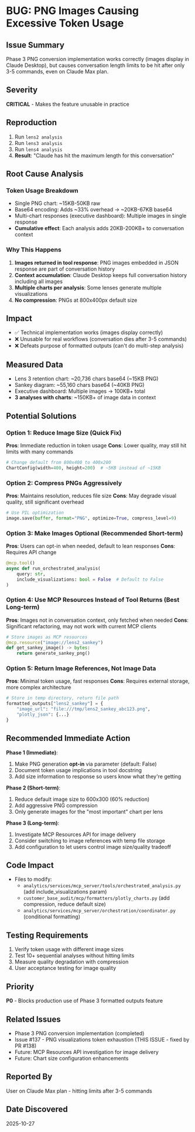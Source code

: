 # BUG: PNG Images Causing Excessive Token Usage

## Issue Summary
Phase 3 PNG conversion implementation works correctly (images display in Claude Desktop), but causes conversation length limits to be hit after only 3-5 commands, even on Claude Max plan.

## Severity
**CRITICAL** - Makes the feature unusable in practice

## Reproduction
1. Run `lens2 analysis`
2. Run `lens3 analysis`
3. Run `lens4 analysis`
4. **Result**: "Claude has hit the maximum length for this conversation"

## Root Cause Analysis

### Token Usage Breakdown
- Single PNG chart: ~15KB-50KB raw
- Base64 encoding: Adds ~33% overhead → ~20KB-67KB base64
- Multi-chart responses (executive dashboard): Multiple images in single response
- **Cumulative effect**: Each analysis adds 20KB-200KB+ to conversation context

### Why This Happens
1. **Images returned in tool response**: PNG images embedded in JSON response are part of conversation history
2. **Context accumulation**: Claude Desktop keeps full conversation history including all images
3. **Multiple charts per analysis**: Some lenses generate multiple visualizations
4. **No compression**: PNGs at 800x400px default size

## Impact
- ✅ Technical implementation works (images display correctly)
- ❌ Unusable for real workflows (conversation dies after 3-5 commands)
- ❌ Defeats purpose of formatted outputs (can't do multi-step analysis)

## Measured Data
- Lens 3 retention chart: ~20,736 chars base64 (~15KB PNG)
- Sankey diagram: ~55,160 chars base64 (~40KB PNG)
- Executive dashboard: Multiple images → 100KB+ total
- **3 analyses with charts**: ~150KB+ of image data in context

## Potential Solutions

### Option 1: Reduce Image Size (Quick Fix)
**Pros**: Immediate reduction in token usage
**Cons**: Lower quality, may still hit limits with many commands
```python
# Change default from 800x400 to 400x200
ChartConfig(width=400, height=200)  # ~5KB instead of ~15KB
```

### Option 2: Compress PNGs Aggressively
**Pros**: Maintains resolution, reduces file size
**Cons**: May degrade visual quality, still significant overhead
```python
# Use PIL optimization
image.save(buffer, format="PNG", optimize=True, compress_level=9)
```

### Option 3: Make Images Optional (Recommended Short-term)
**Pros**: Users can opt-in when needed, default to lean responses
**Cons**: Requires API change
```python
@mcp.tool()
async def run_orchestrated_analysis(
    query: str,
    include_visualizations: bool = False  # Default to False
)
```

### Option 4: Use MCP Resources Instead of Tool Returns (Best Long-term)
**Pros**: Images not in conversation context, only fetched when needed
**Cons**: Significant refactoring, may not work with current MCP clients
```python
# Store images as MCP resources
@mcp.resource("image://lens2_sankey")
def get_sankey_image() -> bytes:
    return generate_sankey_png()
```

### Option 5: Return Image References, Not Image Data
**Pros**: Minimal token usage, fast responses
**Cons**: Requires external storage, more complex architecture
```python
# Store in temp directory, return file path
formatted_outputs["lens2_sankey"] = {
    "image_url": "file:///tmp/lens2_sankey_abc123.png",
    "plotly_json": {...}
}
```

## Recommended Immediate Action

**Phase 1 (Immediate)**:
1. Make PNG generation **opt-in** via parameter (default: False)
2. Document token usage implications in tool docstring
3. Add size information to response so users know what they're getting

**Phase 2 (Short-term)**:
1. Reduce default image size to 600x300 (60% reduction)
2. Add aggressive PNG compression
3. Only generate images for the "most important" chart per lens

**Phase 3 (Long-term)**:
1. Investigate MCP Resources API for image delivery
2. Consider switching to image references with temp file storage
3. Add configuration to let users control image size/quality tradeoff

## Code Impact
- Files to modify:
  - `analytics/services/mcp_server/tools/orchestrated_analysis.py` (add include_visualizations param)
  - `customer_base_audit/mcp/formatters/plotly_charts.py` (add compression, reduce default size)
  - `analytics/services/mcp_server/orchestration/coordinator.py` (conditional formatting)

## Testing Requirements
1. Verify token usage with different image sizes
2. Test 10+ sequential analyses without hitting limits
3. Measure quality degradation with compression
4. User acceptance testing for image quality

## Priority
**P0** - Blocks production use of Phase 3 formatted outputs feature

## Related Issues
- Phase 3 PNG conversion implementation (completed)
- Issue #137 - PNG visualizations token exhaustion (THIS ISSUE - fixed by PR #138)
- Future: MCP Resources API investigation for image delivery
- Future: Chart size configuration enhancements

## Reported By
User on Claude Max plan - hitting limits after 3-5 commands

## Date Discovered
2025-10-27
